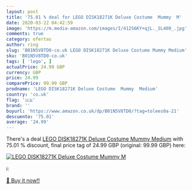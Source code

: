 ```yaml
---
layout: post
title: '75.01 % deal for LEGO DISK18271K Deluxe Costume  Mummy  M'
date: 2020-03-22 04:42:59
image: 'https://m.media-amazon.com/images/I/412S6KY+qjL._SL400_.jpg'
comments: true
category: ofertas
author: ring
slug: 'B01N5V8TD0-co.uk LEGO DISK18271K Deluxe Costume Mummy Medium'
sku: 'B01N5V8TD0-co.uk'
tags: [ 'lego', ]
actualPrice: 24.99 GBP
currency: GBP
price: 24.99
comparePrice: 99.99 GBP
prodname: 'LEGO DISK18271K Deluxe Costume  Mummy  Medium'
country: 'co.uk'
flag: '🇬🇧'
brand: ''
buyurl: 'https://www.amazon.co.uk/dp/B01N5V8TD0/?tag=tolees0a-21'
descuento: '75.01'
average: '24.99'
---
```


There's a deal [LEGO DISK18271K Deluxe Costume  Mummy  Medium](https://www.amazon.co.uk/dp/B01N5V8TD0/?tag=tolees0a-21)  with  75.01 % discount, final price tag of  24.99 GBP (original: 99.99 GBP) here:

[![LEGO DISK18271K Deluxe Costume  Mummy  M](https://m.media-amazon.com/images/I/412S6KY+qjL._SL400_.jpg)](https://www.amazon.co.uk/dp/B01N5V8TD0/?tag=tolees0a-21)

ℹ️:


[🛒 Buy it now!!](https://www.amazon.co.uk/dp/B01N5V8TD0/?tag=tolees0a-21)
